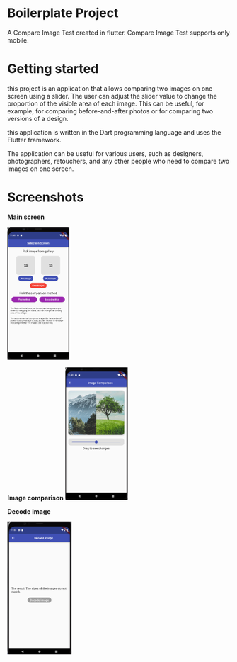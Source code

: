 # Boilerplate Project

A Compare Image Test created in flutter. Compare Image Test supports only mobile.

# Getting started

this project is an application that allows comparing two images on one screen using a slider. The user can adjust the slider value to change the proportion of the visible area of each image. This can be useful, for example, for comparing before-and-after photos or for comparing two versions of a design.

this application is written in the Dart programming language and uses the Flutter framework.

The application can be useful for various users, such as designers, photographers, retouchers, and any other people who need to compare two images on one screen.

# Screenshots

**Main screen**
<p float="left">
<img src="Markdown/screen.png" height="300" with = "300">

**Image comparison**
<img src="Markdown/screen2.png" height="300" with = "300">

**Decode image**

<img src="Markdown/screen3.png" height="300" with = "300">
</p>